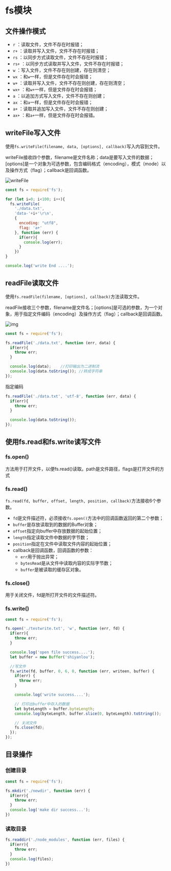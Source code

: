 # fs模块

## 文件操作模式

- `r` ：读取文件，文件不存在时报错；
- `r+` ：读取并写入文件，文件不存在时报错；
- `rs` ：以同步方式读取文件，文件不存在时报错；
- `rs+` ：以同步方式读取并写入文件，文件不存在时报错；
- `w` ：写入文件，文件不存在则创建，存在则清空；
- `wx` ：和`w`一样，但是文件存在时会报错；
- `w+` ：读取并写入文件，文件不存在则创建，存在则清空；
- `wx+` ：和`w+`一样，但是文件存在时会报错；
- `a` ：以追加方式写入文件，文件不存在则创建；
- `ax` ：和`a`一样，但是文件存在时会报错；
- `a+` ：读取并追加写入文件，文件不存在则创建；
- `ax+` ：和`a+`一样，但是文件存在时会报错。

## writeFile写入文件

使用`fs.writeFile(filename, data, [options], callback)`写入内容到文件。

writeFile接收四个参数，filename是文件名称；data是要写入文件的数据；[options]是一个对象为可选参数，包含编码格式（encoding），模式（mode）以及操作方式（flag）；callback是回调函数。

![writeFile](http://labfile.oss.aliyuncs.com/courses/44/nodejs3-2.png)

```javascript
const fs = require('fs');

for (let i=0; i<100; i++){
  fs.writeFile(
    './data.txt',
    'data-'+i+'\r\n',
    {
      encoding: "utf8",
      flag: 'a+'
    }, function (err) {
      if(err){
        console.log(err);
      }
    })
}

console.log('write End ....');
```

## readFile读取文件

使用`fs.readFile(filename, [options], callback)`方法读取文件。

readFile接收三个参数，filename是文件名；[options]是可选的参数，为一个对象，用于指定文件编码（encoding）及操作方式（flag）；callback是回调函数。

![img](http://labfile.oss.aliyuncs.com/courses/44/nodejs3-1.png)

```javascript
const fs = require('fs');

fs.readFile('./data.txt', function (err, data) {
  if(err){
    throw err;
  }

  console.log(data);	//打印输出为二进制流
  console.log(data.toString());	//转成字符串
});
```

指定编码

```javascript
fs.readFile('./data.txt', 'utf-8', function (err, data) {
  if(err){
    throw err;
  }

  console.log(data.toString());
});
```

## 使用fs.read和fs.write读写文件

### fs.open()

方法用于打开文件，以便fs.read()读取。path是文件路径，flags是打开文件的方式

### fs.read()

`fs.read(fd, buffer, offset, length, position, callback)`方法接收6个参数。

- `fd`是文件描述符，必须接收`fs.open()`方法中的回调函数返回的第二个参数；
- `buffer`是存放读取到的数据的Buffer对象；
- `offset`指定向buffer中存放数据的起始位置；
- `length`指定读取文件中数据的字节数；
- `position`指定在文件中读取文件内容的起始位置；
- callback是回调函数，回调函数的参数：
  - `err`用于抛出异常；
  - `bytesRead`是从文件中读取内容的实际字节数；
  - `buffer`是被读取的缓存区对象。

### fs.close()

用于关闭文件，fd是所打开文件的文件描述符。

### fs.write()

````javascript
const fs = require('fs');

fs.open('./testwrite.txt', 'w', function (err, fd) {
  if(err){
    throw err;
  }

  console.log('open file success....');
  let buffer = new Buffer('shiyanlou');

  //写文件
  fs.write(fd, buffer, 0, 6, 0, function (err, writeen, buffer) {
    if(err) {
      throw err;
    }

    console.log('write success....');

    // 打印出buffer中存入的数据
    let byteLength = buffer.byteLength;
    console.log(byteLength, buffer.slice(0, byteLength).toString());

    // 关闭文件
    fs.close(fd);
  });
});
````

## 目录操作

### 创建目录

```javascript
const fs = require('fs');

fs.mkdir('./newdir', function (err) {
  if(err){
    throw err;
  }
  console.log('make dir success...');
})
```

### 读取目录

```javascript
fs.readdir('./node_modules', function (err, files) {
  if(err){
    throw err;
  }
  console.log(files);
})
```







